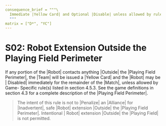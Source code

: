 ```yaml
---
consequence_brief = """\
  Immediate |Yellow Card| and Optional |Disable| unless allowed by rule.
  """
matrix = ["D*", "YC"]
---
```


# S02: Robot Extension Outside the Playing Field Perimeter

If any portion of the |Robot| contacts anything |Outside| the |Playing Field
Perimeter|, the |Team| will be issued a |Yellow Card| and the |Robot| may be |
Disabled| immediately for the remainder of the |Match|, unless allowed by Game-
Specific rule(s) listed in section 4.5.3. See the game definitions in section
4.3 for a complete description of the |Playing Field Perimeter|.

> The intent of this rule is not to |Penalize| an |Alliance| for |Inadvertent|,
safe |Robot| extension |Outside| the |Playing Field Perimeter|. Intentional |
Robot| extension |Outside| the |Playing Field| is not permitted.
